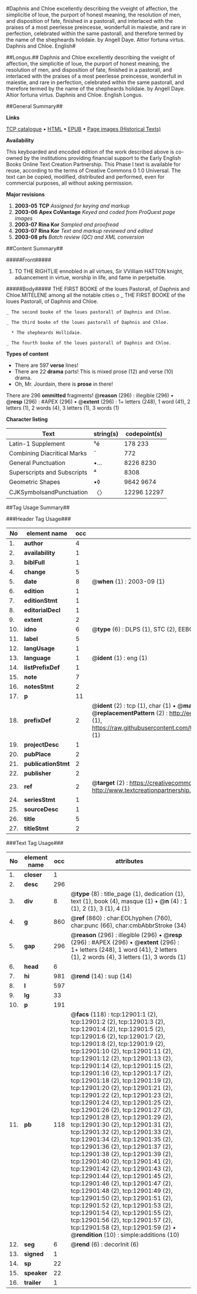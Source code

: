 #Daphnis and Chloe excellently describing the vveight of affection, the simplicitie of loue, the purport of honest meaning, the resolution of men, and disposition of fate, finished in a pastorall, and interlaced with the praises of a most peerlesse preincesse, wonderfull in maiestie, and rare in perfection, celebrated within the same pastorall, and therefore termed by the name of the shepheards holidaie. by Angell Daye. Altior fortuna virtus. Daphnis and Chloe. English#

##Longus.##
Daphnis and Chloe excellently describing the vveight of affection, the simplicitie of loue, the purport of honest meaning, the resolution of men, and disposition of fate, finished in a pastorall, and interlaced with the praises of a most peerlesse preincesse, wonderfull in maiestie, and rare in perfection, celebrated within the same pastorall, and therefore termed by the name of the shepheards holidaie. by Angell Daye. Altior fortuna virtus.
Daphnis and Chloe. English
Longus.

##General Summary##

**Links**

[TCP catalogue](http://www.ota.ox.ac.uk/tcp/)  • 
[HTML](http://tei.it.ox.ac.uk/tcp/Texts-HTML/free/A19/A19965.html)  • 
[EPUB](http://tei.it.ox.ac.uk/tcp/Texts-EPUB/free/A19/A19965.epub) • 
[Page images (Historical Texts)](https://data.historicaltexts.jisc.ac.uk/view?pubId=eebo-99847839e&pageId=eebo-99847839e-12901-1)

**Availability**

This keyboarded and encoded edition of the
	       work described above is co-owned by the institutions
	       providing financial support to the Early English Books
	       Online Text Creation Partnership. This Phase I text is
	       available for reuse, according to the terms of Creative
	       Commons 0 1.0 Universal. The text can be copied,
	       modified, distributed and performed, even for
	       commercial purposes, all without asking permission.

**Major revisions**

1. __2003-05__ __TCP__ *Assigned for keying and markup*
1. __2003-06__ __Apex CoVantage__ *Keyed and coded from ProQuest page images*
1. __2003-07__ __Rina Kor__ *Sampled and proofread*
1. __2003-07__ __Rina Kor__ *Text and markup reviewed and edited*
1. __2003-08__ __pfs__ *Batch review (QC) and XML conversion*

##Content Summary##

#####Front#####

1. TO THE RIGHTLIE ennobled in all virtues, Sir VVilliam HATTON knight, aduancement in virtue, worship in life, and fame in perpetuitie.

#####Body#####
THE FIRST BOOKE of the loues Pastorall, of Daphnis and Chloe.MITELENE among all the notable cities o
    _ THE FIRST BOOKE of the loues Pastorall, of Daphnis and Chloe.

    _ The second booke of the loues pastorall of Daphnis and Chloe.

    _ The third booke of the loues pastorall of Daphnis and Chloe.

      * The shepheards Hollidaie.

    _ The fourth booke of the loues pastorall of Daphnis and Chloe.

**Types of content**

  * There are 597 **verse** lines!
  * There are 22 **drama** parts! This is mixed prose (12) and verse (10) drama.
  * Oh, Mr. Jourdain, there is **prose** in there!

There are 296 **ommitted** fragments! 
 @__reason__ (296) : illegible (296)  •  @__resp__ (296) : #APEX (296)  •  @__extent__ (296) : 1+ letters (248), 1 word (41), 2 letters (1), 2 words (4), 3 letters (1), 3 words (1)

**Character listing**


|Text|string(s)|codepoint(s)|
|---|---|---|
|Latin-1 Supplement|²é|178 233|
|Combining             Diacritical Marks|̄|772|
|General Punctuation|•…|8226 8230|
|Superscripts             and Subscripts|⁴|8308|
|Geometric Shapes|▪◊|9642 9674|
|CJKSymbolsandPunctuation|〈〉|12296 12297|

##Tag Usage Summary##

###Header Tag Usage###

|No|element name|occ|attributes|
|---|---|---|---|
|1.|__author__|4||
|2.|__availability__|1||
|3.|__biblFull__|1||
|4.|__change__|5||
|5.|__date__|8| @__when__ (1) : 2003-09 (1)|
|6.|__edition__|1||
|7.|__editionStmt__|1||
|8.|__editorialDecl__|1||
|9.|__extent__|2||
|10.|__idno__|6| @__type__ (6) : DLPS (1), STC (2), EEBO-CITATION (1), PROQUEST (1), VID (1)|
|11.|__label__|5||
|12.|__langUsage__|1||
|13.|__language__|1| @__ident__ (1) : eng (1)|
|14.|__listPrefixDef__|1||
|15.|__note__|7||
|16.|__notesStmt__|2||
|17.|__p__|11||
|18.|__prefixDef__|2| @__ident__ (2) : tcp (1), char (1)  •  @__matchPattern__ (2) : ([0-9\-]+):([0-9IVX]+) (1), (.+) (1)  •  @__replacementPattern__ (2) : http://eebo.chadwyck.com/downloadtiff?vid=$1&page=$2 (1), https://raw.githubusercontent.com/textcreationpartnership/Texts/master/tcpchars.xml#$1 (1)|
|19.|__projectDesc__|1||
|20.|__pubPlace__|2||
|21.|__publicationStmt__|2||
|22.|__publisher__|2||
|23.|__ref__|2| @__target__ (2) : https://creativecommons.org/publicdomain/zero/1.0/ (1), http://www.textcreationpartnership.org/docs/. (1)|
|24.|__seriesStmt__|1||
|25.|__sourceDesc__|1||
|26.|__title__|5||
|27.|__titleStmt__|2||


###Text Tag Usage###

|No|element name|occ|attributes|
|---|---|---|---|
|1.|__closer__|1||
|2.|__desc__|296||
|3.|__div__|8| @__type__ (8) : title_page (1), dedication (1), text (1), book (4), masque (1)  •  @__n__ (4) : 1 (1), 2 (1), 3 (1), 4 (1)|
|4.|__g__|860| @__ref__ (860) : char:EOLhyphen (760), char:punc (66), char:cmbAbbrStroke (34)|
|5.|__gap__|296| @__reason__ (296) : illegible (296)  •  @__resp__ (296) : #APEX (296)  •  @__extent__ (296) : 1+ letters (248), 1 word (41), 2 letters (1), 2 words (4), 3 letters (1), 3 words (1)|
|6.|__head__|6||
|7.|__hi__|981| @__rend__ (14) : sup (14)|
|8.|__l__|597||
|9.|__lg__|33||
|10.|__p__|191||
|11.|__pb__|118| @__facs__ (118) : tcp:12901:1 (2), tcp:12901:2 (2), tcp:12901:3 (2), tcp:12901:4 (2), tcp:12901:5 (2), tcp:12901:6 (2), tcp:12901:7 (2), tcp:12901:8 (2), tcp:12901:9 (2), tcp:12901:10 (2), tcp:12901:11 (2), tcp:12901:12 (2), tcp:12901:13 (2), tcp:12901:14 (2), tcp:12901:15 (2), tcp:12901:16 (2), tcp:12901:17 (2), tcp:12901:18 (2), tcp:12901:19 (2), tcp:12901:20 (2), tcp:12901:21 (2), tcp:12901:22 (2), tcp:12901:23 (2), tcp:12901:24 (2), tcp:12901:25 (2), tcp:12901:26 (2), tcp:12901:27 (2), tcp:12901:28 (2), tcp:12901:29 (2), tcp:12901:30 (2), tcp:12901:31 (2), tcp:12901:32 (2), tcp:12901:33 (2), tcp:12901:34 (2), tcp:12901:35 (2), tcp:12901:36 (2), tcp:12901:37 (2), tcp:12901:38 (2), tcp:12901:39 (2), tcp:12901:40 (2), tcp:12901:41 (2), tcp:12901:42 (2), tcp:12901:43 (2), tcp:12901:44 (2), tcp:12901:45 (2), tcp:12901:46 (2), tcp:12901:47 (2), tcp:12901:48 (2), tcp:12901:49 (2), tcp:12901:50 (2), tcp:12901:51 (2), tcp:12901:52 (2), tcp:12901:53 (2), tcp:12901:54 (2), tcp:12901:55 (2), tcp:12901:56 (2), tcp:12901:57 (2), tcp:12901:58 (2), tcp:12901:59 (2)  •  @__rendition__ (10) : simple:additions (10)|
|12.|__seg__|6| @__rend__ (6) : decorInit (6)|
|13.|__signed__|1||
|14.|__sp__|22||
|15.|__speaker__|22||
|16.|__trailer__|1||

